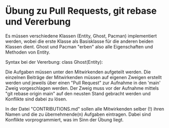 ﻿# Übung zu Pull Requests, git rebase und Vererbung

Es müssen verschiedene Klassen (Entity, Ghost, Pacman) implementiert werden,
wobei die erste Klasse als Basisklasse für die anderen beiden Klassen dient.
Ghost und Pacman "erben" also alle Eigenschaften und Methoden von Entity.

Syntax bei der Vererbung: class Ghost(Entity):

Die Aufgaben müssen unter den Mitwirkenden aufgeteilt werden. Die einzelnen Beiträge der
Mitwirkenden müssen auf eigenen Zweigen erstellt werden und jeweils über einen "Pull Request"
zur Aufnahme in den 'main' Zweig vorgeschlagen werden. Der Zweig muss vor der Aufnahme mittels
"git rebase origin main" auf den neusten Stand gebracht werden und Konflikte sind dabei zu lösen.

In der Datei "CONTRIBUTIONS.md" sollen alle Mitwirkenden selber (!) ihren Namen und die zu
übernehmende(n) Aufgaben eintragen. Dabei sind Konflikte vorprogrammiert, was im Sinn der Übung
liegt.

